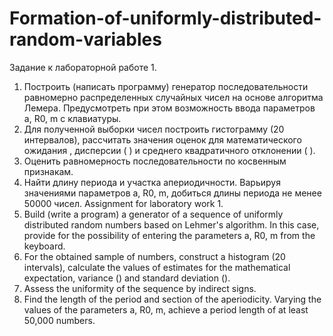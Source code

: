 # Formation-of-uniformly-distributed-random-variables
Задание к лабораторной работе 1.
1.	Построить (написать программу) генератор последовательности равномерно распределенных случайных чисел на основе алгоритма Лемера. Предусмотреть при этом возможность ввода параметров a, R0, m с клавиатуры.
2.	Для полученной выборки чисел построить гистограмму (20 интервалов), рассчитать значения оценок для математического ожидания   , дисперсии ( ) и среднего квадратичного отклонении (  ).
3.	Оценить равномерность последовательности по косвенным признакам.
4.	Найти длину периода и участка апериодичности. Варьируя значениями параметров a, R0, m, добиться длины периода не менее 50000 чисел.
Assignment for laboratory work 1.
1. Build (write a program) a generator of a sequence of uniformly distributed random numbers based on Lehmer's algorithm. In this case, provide for the possibility of entering the parameters a, R0, m from the keyboard.
2. For the obtained sample of numbers, construct a histogram (20 intervals), calculate the values ​​of estimates for the mathematical expectation, variance () and standard deviation ().
3. Assess the uniformity of the sequence by indirect signs.
4. Find the length of the period and section of the aperiodicity. Varying the values ​​of the parameters a, R0, m, achieve a period length of at least 50,000 numbers.
